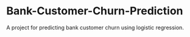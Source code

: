 # Bank-Customer-Churn-Prediction
A project for predicting bank customer churn using logistic regression.
